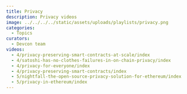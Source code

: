 ```yaml
---
title: Privacy
description: Privacy videos
image: ../../../../static/assets/uploads/playlists/privacy.png
categories:
  - Topics
curators:
  - Devcon team
videos:
  - 4/privacy-preserving-smart-contracts-at-scale/index
  - 4/satoshi-has-no-clothes-failures-in-on-chain-privacy/index
  - 4/privacy-for-everyone/index
  - 4/privacy-preserving-smart-contracts/index
  - 5/nightfall-the-open-source-privacy-solution-for-ethereum/index
  - 5/privacy-in-ethereum/index
---
```

